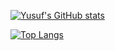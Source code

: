 [![Yusuf's GitHub stats](https://github-readme-stats.vercel.app/api?username=yusful33&count_private=true&show_icons=true&show_icons=true&theme=radical)](https://github.com/yusful33/github-readme-stats)

[![Top Langs](https://github-readme-stats.vercel.app/api/top-langs/?username=yusful33&layout=compact)](https://github.com/yusful33/github-readme-stats)

